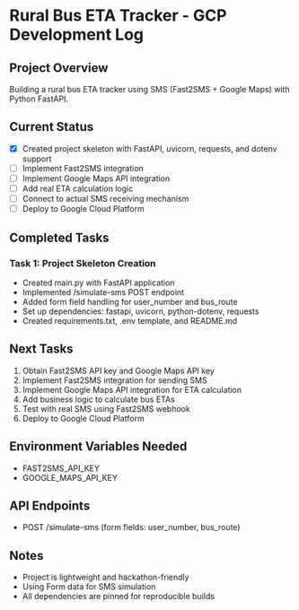 # Rural Bus ETA Tracker - GCP Development Log

## Project Overview
Building a rural bus ETA tracker using SMS (Fast2SMS + Google Maps) with Python FastAPI.

## Current Status
- [x] Created project skeleton with FastAPI, uvicorn, requests, and dotenv support
- [ ] Implement Fast2SMS integration
- [ ] Implement Google Maps API integration
- [ ] Add real ETA calculation logic
- [ ] Connect to actual SMS receiving mechanism
- [ ] Deploy to Google Cloud Platform

## Completed Tasks

### Task 1: Project Skeleton Creation
- Created main.py with FastAPI application
- Implemented /simulate-sms POST endpoint
- Added form field handling for user_number and bus_route
- Set up dependencies: fastapi, uvicorn, python-dotenv, requests
- Created requirements.txt, .env template, and README.md

## Next Tasks
1. Obtain Fast2SMS API key and Google Maps API key
2. Implement Fast2SMS integration for sending SMS
3. Implement Google Maps API integration for ETA calculation
4. Add business logic to calculate bus ETAs
5. Test with real SMS using Fast2SMS webhook
6. Deploy to Google Cloud Platform

## Environment Variables Needed
- FAST2SMS_API_KEY
- GOOGLE_MAPS_API_KEY

## API Endpoints
- POST /simulate-sms (form fields: user_number, bus_route)

## Notes
- Project is lightweight and hackathon-friendly
- Using Form data for SMS simulation
- All dependencies are pinned for reproducible builds